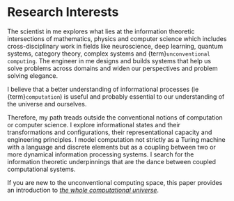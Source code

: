 # Research Interests

The scientist in me explores what lies at the information theoretic intersections of mathematics, physics and computer science which includes cross-disciplinary work in fields like neuroscience, deep learning, quantum systems, category theory, complex systems and {term}`unconventional computing`. The engineer in me designs and builds systems that help us solve problems across domains and widen our perspectives and problem solving elegance.

I believe that a better understanding of informational processes (ie {term}`computation`) is useful and probably essential to our understanding of the universe and ourselves. 

Therefore, my path treads outside the conventional notions of computation or computer science. I explore informational states and their transformations and configurations, their representational capacity and engineering principles. I model computation not strictly as a Turing machine with a language and discrete elements but as a coupling between two or more dynamical information processing systems. I search for the information theoretic underpinnings that are the dance between coupled computational systems.

If you are new to the unconventional computing space, this paper provides an introduction to [_the whole computational universe_](https://www.worldscientific.com/doi/10.1142/9789811235726_0001).